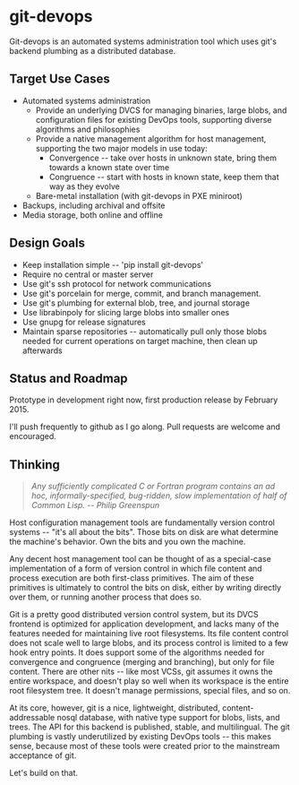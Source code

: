git-devops
==========

Git-devops is an automated systems administration tool which uses
git's backend plumbing as a distributed database.

Target Use Cases
----------------

- Automated systems administration
    - Provide an underlying DVCS for managing binaries, large blobs,
      and configuration files for existing DevOps tools, supporting
      diverse algorithms and philosophies
    - Provide a native management algorithm for host
      management, supporting the two major models in use today:
        - Convergence -- take over hosts in unknown state, bring them
          towards a known state over time
        - Congruence -- start with hosts in known state, keep them
          that way as they evolve 
    - Bare-metal installation (with git-devops in PXE miniroot)
- Backups, including archival and offsite
- Media storage, both online and offline


Design Goals
------------

- Keep installation simple -- 'pip install git-devops'
- Require no central or master server
- Use git's ssh protocol for network communications
- Use git's porcelain for merge, commit, and branch management.
- Use git's plumbing for external blob, tree, and journal storage 
- Use librabinpoly for slicing large blobs into smaller ones
- Use gnupg for release signatures
- Maintain sparse repositories -- automatically pull only those blobs
  needed for current operations on target machine, then clean up
  afterwards



Status and Roadmap
------------------

Prototype in development right now, first production release by
February 2015.

I'll push frequently to github as I go along.  Pull requests are
welcome and encouraged.



Thinking
--------

> *Any sufficiently complicated C or Fortran program contains an ad
> hoc, informally-specified, bug-ridden, slow implementation of half
> of Common Lisp.  -- Philip Greenspun*

Host configuration management tools are fundamentally version control
systems -- "it's all about the bits".  Those bits on disk are what
determine the machine's behavior.  Own the bits and you own the
machine. 

Any decent host management tool can be thought of as a special-case
implementation of a form of version control in which file content and
process execution are both first-class primitives.  The aim of these
primitives is ultimately to control the bits on disk, either by
writing directly over them, or running another process that does so.

Git is a pretty good distributed version control system, but its DVCS
frontend is optimized for application development, and lacks many of
the features needed for maintaining live root filesystems. Its file
content control does not scale well to large blobs, and its process
control is limited to a few hook entry points.  It does support some
of the algorithms needed for convergence and congruence (merging and
branching), but only for file content. There are other nits -- like
most VCSs, git assumes it owns the entire workspace, and doesn't play
so well when its workspace is the entire root filesystem tree. It
doesn't manage permissions, special files, and so on. 

At its core, however, git is a nice, lightweight, distributed,
content-addressable nosql database, with native type support for
blobs, lists, and trees.  The API for this backend is published,
stable, and multilingual.  The git plumbing is vastly underutilized by
existing DevOps tools -- this makes sense, because most of these tools
were created prior to the mainstream acceptance of git.

Let's build on that.


